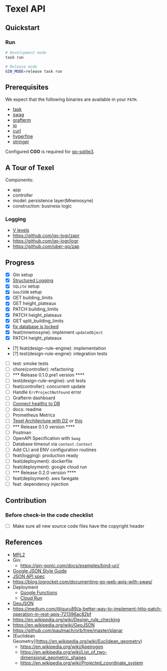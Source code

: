 # Texel API

## Quickstart

### Run

```bash
# Development mode
task run

# Release mode
GIN_MODE=release task run
```

## Prerequisites

We expect that the following binaries are available in your `PATH`.

  - [task](https://taskfile.dev/)
  - [swag](https://github.com/swaggo/swag)
  - [grafterm](https://github.com/slok/grafterm)
  - [jq](https://stedolan.github.io/jq/)
  - [curl](https://curl.haxx.se/)
  - [hyperfine](https://github.com/sharkdp/hyperfine/)
  - [stringer](golang.org/x/tools/cmd/stringer@latest)

Configured **CGO** is required for [go-sqlite3](https://github.com/mattn/go-sqlite3?tab=readme-ov-file#installation).


## A Tour of Texel

  Components:
  - app
  - controller
  - model: persistence layer(Mnemosyne)
  - construction: business logic



### Logging

  - [V levels](https://github.com/kubernetes/community/blob/master/contributors/devel/sig-instrumentation/logging.md#what-method-to-use)
  - https://github.com/go-logr/zapr
  - https://github.com/go-logr/logr
  - https://github.com/uber-go/zap


## Progress

  - [x] Gin setup
  - [x] [Structured Logging](https://learninggolang.com/it5-gin-structured-logging.html)
  - [x] `SQLite` setup
  - [x] `GeoJSON` setup
  - [x] GET building_limits
  - [x] GET height_plateaux
  - [x] PATCH building_limits
  - [x] PATCH height_plateaux
  - [x] GET split_building_limits
  - [x] [fix database is locked](https://www2.sqlite.org/cvstrac/wiki?p=DatabaseIsLocked)
  - [x] feat(mnemosyne): implement `updateObject`
  - [x] PATCH height_plateaux
  - [?] feat(design-rule-engine): implementation
  - [?] test(design-rule-engine): integration tests
  - [ ] test: smoke tests
  - [ ] chore(controller): refactoring
  - [ ] *** Release 0.1.0.pre1 version ****
  - [ ] test(design-rule-engine): unit tests
  - [ ] feat(controller): concurrent update
  - [ ] Handle `ErrProjectNotFound` error
  - [ ] Grafterm dashboard
  - [ ] [Connect healthz to DB](https://pkg.go.dev/database/sql#example-package-OpenDBService)
  - [ ] docs: readme
  - [ ] Prometheus Metrics
  - [ ] [Texel Architecture with D2](https://app.terrastruct.com/diagrams/2073737807) or [this](https://text-to-diagram.com/)
  - [ ] *** Release 0.1.0 version ****
  - [ ] Postman
  - [ ] OpenAPI Specification with `Swag`
  - [ ] Database timeout via `context.Context`
  - [ ] Add CLI and ENV configuration routines
  - [ ] feat(logging): production ready
  - [ ] feat(deployment): dockerfile
  - [ ] feat(deployment): google cloud run
  - [ ] *** Release 0.2.0 version ****
  - [ ] feat(deployment): aws faregate
  - [ ] feat: dependency injection

## Contribution

### Before check-in the code checklist

  - [ ] Make sure all new source code files have the copyright header


## References

- [MPL2](https://www.mozilla.org/en-US/MPL/headers/)
- Gin:
  - https://gin-gonic.com/docs/examples/bind-uri/
- [Google JSON Style Guide](https://google.github.io/styleguide/jsoncstyleguide.xml)
- [JSON API spec](https://github.com/json-api/json-api)
- https://blog.logrocket.com/documenting-go-web-apis-with-swag/
- Deployment
  - [Google Functions](https://cloud.google.com/functions/docs/concepts/execution-environment#functions-concepts-scopes-go)
  - [Cloud Run](https://cloud.google.com/run/)
- [GeoJSON](https://en.wikipedia.org/wiki/GeoJSON)
- https://medium.com/@isuru89/a-better-way-to-implement-http-patch-operation-in-rest-apis-721396ac82bf
- https://en.wikipedia.org/wiki/Design_rule_checking
- https://en.wikipedia.org/wiki/GeoJSON
- https://github.com/paulmach/orb/tree/master/planar
- [Euclidean Geometry[(https://en.wikipedia.org/wiki/Euclidean_geometry)
  - https://en.wikipedia.org/wiki/Apeirogon
  - https://en.wikipedia.org/wiki/List_of_two-dimensional_geometric_shapes
  - https://en.wikipedia.org/wiki/Projected_coordinate_system
